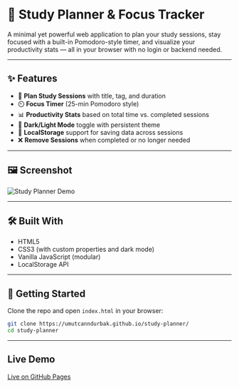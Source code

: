 # 🧠 Study Planner & Focus Tracker

A minimal yet powerful web application to plan your study sessions, stay focused with a built-in Pomodoro-style timer, and visualize your productivity stats — all in your browser with no login or backend needed.

---

## ✨ Features

- 📌 **Plan Study Sessions** with title, tag, and duration
- ⏲️ **Focus Timer** (25-min Pomodoro style)
- 📊 **Productivity Stats** based on total time vs. completed sessions
- 🌙 **Dark/Light Mode** toggle with persistent theme
- 💾 **LocalStorage** support for saving data across sessions
- ❌ **Remove Sessions** when completed or no longer needed

---

## 🖼️ Screenshot

![Study Planner Demo](https://ibb.co/rGS903qX)

---

## 🛠️ Built With

- HTML5
- CSS3 (with custom properties and dark mode)
- Vanilla JavaScript (modular)
- LocalStorage API

---

## 🚀 Getting Started

Clone the repo and open `index.html` in your browser:

```bash
git clone https://umutcanndurbak.github.io/study-planner/
cd study-planner
```
---
## Live Demo
[Live on GitHub Pages](https://umutcanndurbak.github.io/study-planner/)
